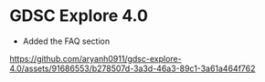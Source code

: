# GDSC Explore 4.0

* Added the FAQ section


https://github.com/aryanh0911/gdsc-explore-4.0/assets/91686553/b278507d-3a3d-46a3-89c1-3a61a464f762

